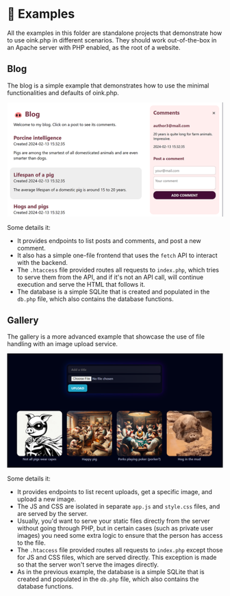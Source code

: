# 🐽 Examples

All the examples in this folder are standalone projects that demonstrate how to use oink.php in different scenarios. They should work out-of-the-box in an Apache server with PHP enabled, as the root of a website.

## Blog

The blog is a simple example that demonstrates how to use the minimal functionalities and defaults of oink.php.

![blog](blog.png)

Some details it:
* It provides endpoints to list posts and comments, and post a new comment.
* It also has a simple one-file frontend that uses the `fetch` API to interact with the backend.
* The `.htaccess` file provided routes all requests to `index.php`, which tries to serve them from the API, and if it's not an API call, will continue execution and serve the HTML that follows it.
* The database is a simple SQLite that is created and populated in the `db.php` file, which also contains the database functions.

## Gallery

The gallery is a more advanced example that showcase the use of file handling with an image upload service.

![gallery](gallery.png)

Some details it:
* It provides endpoints to list recent uploads, get a specific image, and upload a new image.
* The JS and CSS are isolated in separate `app.js` and `style.css` files, and are served by the server.
* Usually, you'd want to serve your static files directly from the server without going through PHP, but in certain cases (such as private user images) you need some extra logic to ensure that the person has access to the file.
* The `.htaccess` file provided routes all requests to `index.php` except those for JS and CSS files, which are served directly. This exception is made so that the server won't serve the images directly.
* As in the previous example, the database is a simple SQLite that is created and populated in the `db.php` file, which also contains the database functions.